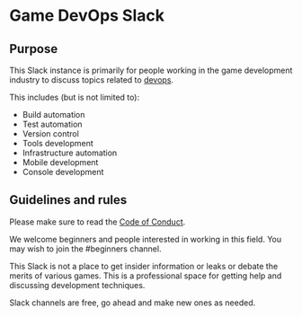 # Game DevOps Slack

## Purpose
This Slack instance is primarily for people working in the game development industry to discuss topics related to [devops](https://en.wikipedia.org/wiki/DevOps).

This includes (but is not limited to):
* Build automation
* Test automation
* Version control
* Tools development
* Infrastructure automation
* Mobile development
* Console development

## Guidelines and rules
Please make sure to read the [Code of Conduct](https://github.com/Game-DevOps/code-of-conduct).

We welcome beginners and people interested in working in this field. You may wish to join the #beginners channel.

This Slack is not a place to get insider information or leaks or debate the merits of various games. This is a professional space for getting help and discussing development techniques.

Slack channels are free, go ahead and make new ones as needed.


